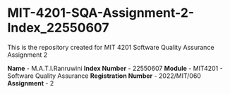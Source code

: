 # MIT-4201-SQA-Assignment-2-Index_22550607
This is the repository created for MIT 4201 Software Quality Assurance Assignment 2

**Name** - M.A.T.I.Ranruwini
**Index Number** - 22550607
**Module** - MIT4201 - Software Quality Assurance
**Registration Number** - 2022/MIT/060
**Assignment** - 2
